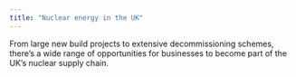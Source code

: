 ```yaml
---
title: "Nuclear energy in the UK"
---
```


From large new build projects to extensive decommissioning schemes, there’s a wide range of opportunities for businesses to become part of the UK’s nuclear supply chain. 
